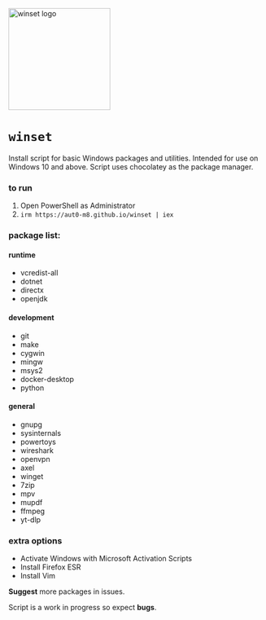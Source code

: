 <p><img src="https://raw.githubusercontent.com/aut0-m8/winset/main/.github/winset.png" alt="winset logo" width="200"></p>

# `winset`

Install script for basic Windows packages and utilities. Intended for use on Windows 10 and above. Script uses chocolatey as the package manager.

### to run
1. Open PowerShell as Administrator
2. `irm https://aut0-m8.github.io/winset | iex`

### package list:
#### runtime
- vcredist-all
- dotnet
- directx
- openjdk
#### development
- git
- make
- cygwin
- mingw
- msys2
- docker-desktop
- python
#### general
- gnupg
- sysinternals
- powertoys
- wireshark
- openvpn
- axel
- winget
- 7zip
- mpv
- mupdf
- ffmpeg
- yt-dlp

### extra options
- Activate Windows with Microsoft Activation Scripts
- Install Firefox ESR
- Install Vim

**Suggest** more packages in issues.

Script is a work in progress so expect **bugs**.

